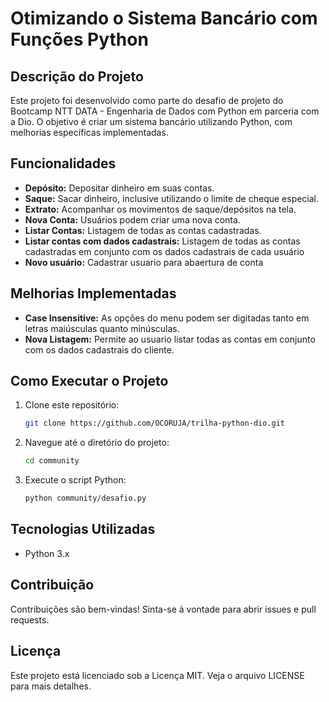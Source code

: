 # Otimizando o Sistema Bancário com Funções Python


## Descrição do Projeto
Este projeto foi desenvolvido como parte do desafio de projeto do Bootcamp NTT DATA - Engenharia de Dados com Python em parceria com a Dio. O objetivo é criar um sistema bancário utilizando Python, com melhorias específicas implementadas.

## Funcionalidades
- **Depósito:** Depositar dinheiro em suas contas.
- **Saque:** Sacar dinheiro, inclusive utilizando o limite de cheque especial.
- **Extrato:** Acompanhar os movimentos de saque/depósitos na tela.
- **Nova Conta:** Usuários podem criar uma nova conta.
- **Listar Contas:** Listagem de todas as contas cadastradas.
- **Listar contas com dados cadastrais:** Listagem de todas as contas cadastradas em conjunto com os dados cadastrais de cada usuário
- **Novo usuário:** Cadastrar usuario para abaertura de conta


## Melhorias Implementadas
- **Case Insensitive:** As opções do menu podem ser digitadas tanto em letras maiúsculas quanto minúsculas.
- **Nova Listagem:** Permite ao usuario listar todas as contas em conjunto com os dados cadastrais do cliente.

## Como Executar o Projeto
1. Clone este repositório:
    ```bash
    git clone https://github.com/OCORUJA/trilha-python-dio.git
    ```
2. Navegue até o diretório do projeto:
    ```bash
    cd community
    ```
3. Execute o script Python:
    ```bash
    python community/desafio.py
    ```

## Tecnologias Utilizadas
- Python 3.x

## Contribuição
Contribuições são bem-vindas! Sinta-se à vontade para abrir issues e pull requests.

## Licença
Este projeto está licenciado sob a Licença MIT. Veja o arquivo LICENSE para mais detalhes.